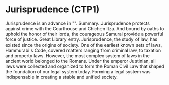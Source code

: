 # Jurisprudence (CTP1)

Jurisprudence is an advance in "".
Summary.
Jurisprudence protects against crime with the Courthouse and Chichen Itza. And bound by oaths to uphold the honor of their lords, the courageous Samurai provide a powerful force of justice.
Great Library entry.
Jurisprudence, the study of law, has existed since the origins of society. One of the earliest known sets of laws, Hammurabi's Code, covered matters ranging from criminal law, to taxation and property laws. However, the most complex system of laws in the ancient world belonged to the Romans. Under the emperor Justinian, all laws were collected and organized to form the Roman Civil Law that shaped the foundation of our legal system today. Forming a legal system was indispensable in creating a stable and unified society.